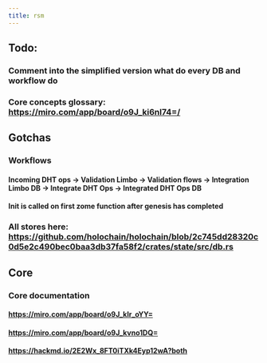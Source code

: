 ```yaml
---
title: rsm
---
```


## Todo:
### Comment into the simplified version what do every DB and workflow do
### Core concepts glossary: https://miro.com/app/board/o9J_ki6nl74=/
## Gotchas
### Workflows
#### Incoming DHT ops -> Validation Limbo -> Validation flows -> Integration Limbo DB -> Integrate DHT Ops -> Integrated DHT Ops DB
#### Init is called on first zome function after genesis has completed
### All stores here: https://github.com/holochain/holochain/blob/2c745dd28320c0d5e2c490bec0baa3db37fa58f2/crates/state/src/db.rs
## Core
### Core documentation
#### https://miro.com/app/board/o9J_klr_oYY=
#### https://miro.com/app/board/o9J_kvno1DQ=
#### https://hackmd.io/2E2Wx_8FT0iTXk4Eyp12wA?both